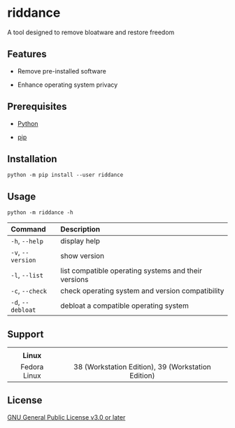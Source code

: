 # riddance

A tool designed to remove bloatware and restore freedom

## Features

- Remove pre-installed software

- Enhance operating system privacy

## Prerequisites

- [Python](https://www.python.org/downloads/)

- [pip](https://pip.pypa.io/en/stable/installation/)

## Installation

```
python -m pip install --user riddance
```

## Usage

```
python -m riddance -h
```

| Command           | Description                                          |
| :---              | :---                                                 |
| `-h`, `--help`    | display help                                         |
| `-v`, `--version` | show version                                         |
| `-l`, `--list`    | list compatible operating systems and their versions |
| `-c`, `--check`   | check operating system and version compatibility     |
| `-d`, `--debloat` | debloat a compatible operating system                |

## Support

|              |                                                    |
| :---:        | :---:                                              |
|              |                                                    |
| **Linux**    |                                                    |
| Fedora Linux | 38 (Workstation Edition), 39 (Workstation Edition) |

## License

[GNU General Public License v3.0 or later](https://github.com/rylan-justice/riddance/blob/main/COPYING)
